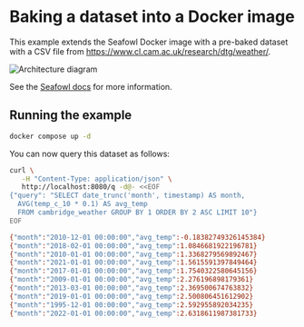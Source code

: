 # Baking a dataset into a Docker image

This example extends the Seafowl Docker image with a pre-baked dataset with a CSV file from
<https://www.cl.cam.ac.uk/research/dtg/weather/>.

![Architecture diagram](/static-v2/seafowl/diagrams/deployment-no-w-multiple-r.png)

See the [Seafowl docs](https://www.splitgraph.com/docs/seafowl/guides/baking-dataset-docker-image)
for more information.

## Running the example

```bash
docker compose up -d
```

You can now query this dataset as follows:

```bash
curl \
   -H "Content-Type: application/json" \
   http://localhost:8080/q -d@- <<EOF
{"query": "SELECT date_trunc('month', timestamp) AS month,
  AVG(temp_c_10 * 0.1) AS avg_temp
  FROM cambridge_weather GROUP BY 1 ORDER BY 2 ASC LIMIT 10"}
EOF

{"month":"2010-12-01 00:00:00","avg_temp":-0.18382749326145384}
{"month":"2018-02-01 00:00:00","avg_temp":1.0846681922196781}
{"month":"2010-01-01 00:00:00","avg_temp":1.3368279569892467}
{"month":"2021-01-01 00:00:00","avg_temp":1.5615591397849464}
{"month":"2017-01-01 00:00:00","avg_temp":1.7540322580645156}
{"month":"2009-01-01 00:00:00","avg_temp":2.276196898179361}
{"month":"2013-03-01 00:00:00","avg_temp":2.369500674763832}
{"month":"2019-01-01 00:00:00","avg_temp":2.500806451612902}
{"month":"1995-12-01 00:00:00","avg_temp":2.592955892034235}
{"month":"2022-01-01 00:00:00","avg_temp":2.6318611987381733}
```
